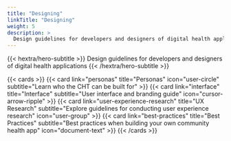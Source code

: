 ```yaml
---
title: "Designing"
linkTitle: "Designing"
weight: 5
description: >
  Design guidelines for developers and designers of digital health applications
---
```



{{< hextra/hero-subtitle >}}
  Design guidelines for developers and designers of digital health applications
{{< /hextra/hero-subtitle >}}

{{< cards >}}
  {{< card link="personas" title="Personas" icon="user-circle" subtitle="Learn who the CHT can be built for" >}}
  {{< card link="interface" title="Interface" subtitle="User interface and branding guide" icon="cursor-arrow-ripple" >}}
  {{< card link="user-experience-research" title="UX Research" subtitle="Explore guidelines for conducting user experience research" icon="user-group" >}}
  {{< card link="best-practices" title="Best Practices" subtitle="Best practices when building your own community health app" icon="document-text" >}}
{{< /cards >}}